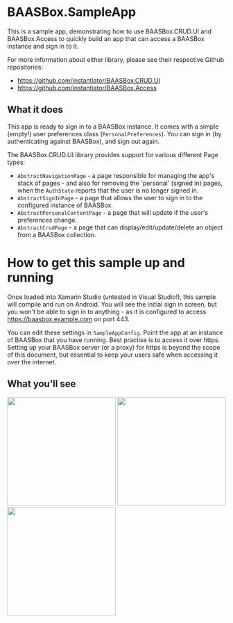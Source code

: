 # BAASBox.SampleApp

This is a sample app, demonstrating how to use BAASBox.CRUD.UI and BAASBox.Access to quickly build an app that can access a BAASBox instance and sign in to it.

For more information about either library, please see their respective Github repositories:
* https://github.com/instantiator/BAASBox.CRUD.UI
* https://github.com/instantiator/BAASBox.Access

## What it does

This app is ready to sign in to a BAASBox instance. It comes with a simple (empty!) user preferences class (`PersonalPreferences`). You can sign in (by authenticating against BAASBox), and sign out again.

The BAASBox.CRUD.UI library provides support for various different Page types:

* `AbstractNavigationPage` - a page responsible for managing the app's stack of pages - and also for removing the 'personal' (signed in) pages, when the `AuthState` reports that the user is no longer signed in.
* `AbstractSignInPage` - a page that allows the user to sign in to the configured instance of BAASBox.
* `AbstractPersonalContentPage` - a page that will update if the user's preferences change.
* `AbstractCrudPage` - a page that can display/edit/update/delete an object from a BAASBox collection.

# How to get this sample up and running

Once loaded into Xamarin Studio (untested in Visual Studio!), this sample will compile and run on Android. You will see the initial sign in screen, but you won't be able to sign in to anything - as it is configured to access https://baasbox.example.com on port 443.

You can edit these settings in `SampleAppConfig`. Point the app at an instance of BAASBox that you have running. Best practise is to access it over https. Setting up your BAASBox server (or a proxy) for https is beyond the scope of this document, but essential to keep your users safe when accessing it over the internet.

## What you'll see

<img src="https://raw.githubusercontent.com/instantiator/BAASBox.SampleApp/master/screenshots/001-sign-in.png" width="250px" />
<img src="https://raw.githubusercontent.com/instantiator/BAASBox.SampleApp/master/screenshots/002-signed-in-notification.png" width="250px" />
<img src="https://raw.githubusercontent.com/instantiator/BAASBox.SampleApp/master/screenshots/003-signed-in-page.png" width="250px" />
